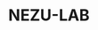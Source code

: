 <div>
  <center><h1>NEZU-LAB</h1></center>
</div>
<div style="display:inline-block">
  <img alt"Python3" href="https://raw.githubusercontent.com/nezu-lab/nezu-lab/main/python.png"/>
</div>
